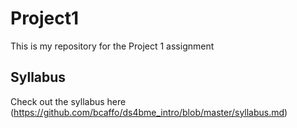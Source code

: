 # Project1
This is my repository for the Project 1 assignment 
## Syllabus 
Check out the syllabus here (https://github.com/bcaffo/ds4bme_intro/blob/master/syllabus.md)

